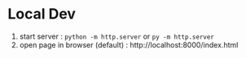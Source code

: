 # Local Dev
1. start server : `python -m http.server` or `py -m http.server` 
1. open page in browser (default) : http://localhost:8000/index.html